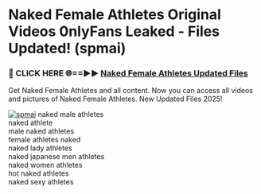 # Naked Female Athletes Original Videos 0nlyFans Leaked - Files Updated! (spmai)

<h3>🔴 CLICK HERE 🌐==►► <a href="https://tinyurl.com/yckcrads" rel="nofollow">Naked Female Athletes Updated Files</a></h3>

Get Naked Female Athletes and all content. Now you can access all videos and pictures of Naked Female Athletes. New Updated Files 2025!

[![spmai](https://i.imgur.com/hpKpOFt.gif)](https://tinyurl.com/yckcrads)
naked male athletes<br>
naked athlete<br>
male naked athletes<br>
female athletes naked<br>
naked lady athletes<br>
naked japanese men athletes<br>
naked women athletes<br>
hot naked athletes<br>
naked sexy athletes